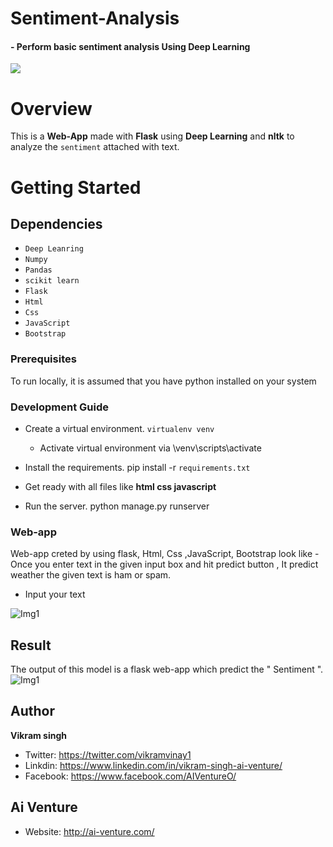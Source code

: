 # Sentiment-Analysis
#### - Perform basic sentiment analysis Using Deep Learning
![](https://formtitanhelpdeskimage.s3.amazonaws.com/70c78f9df2fd5c130e7021644f78f4c5.jpg)


# Overview
This is a __Web-App__ made with __Flask__ using __Deep Learning__ and __nltk__ to analyze the ```sentiment``` attached with text.

# Getting Started

## Dependencies 
* ```Deep Leanring``` 
* ```Numpy``` 
* ```Pandas```
* ```scikit learn```
* ```Flask``` 
* ```Html```
* ```Css```
* ```JavaScript```
* ```Bootstrap```

### Prerequisites
To run locally, it is assumed that you have python installed on your system
### Development Guide
- Create a virtual environment. ```virtualenv venv```
  - Activate virtual environment via \venv\scripts\activate
- Install the requirements. pip install -r ```requirements.txt```
- Get ready with all files like __html css javascript__ 

- Run the server. python manage.py runserver

### Web-app 
Web-app creted by using flask, Html, Css ,JavaScript, Bootstrap look like - Once you enter text in the given input box and hit predict button , It predict weather the given text is ham or spam.
- Input your text 
<img src="../master/static/img/webapp.png" alt="Img1"/>

## Result
The output of this model is a flask web-app which predict the  " Sentiment ".
<img src="../master/static/img/sentiment.png" alt="Img1"/>

## Author
<b>Vikram singh</b>

- Twitter: https://twitter.com/vikramvinay1
- Linkdin: https://www.linkedin.com/in/vikram-singh-ai-venture/
- Facebook: https://www.facebook.com/AIVentureO/
## Ai Venture
- Website: http://ai-venture.com/
